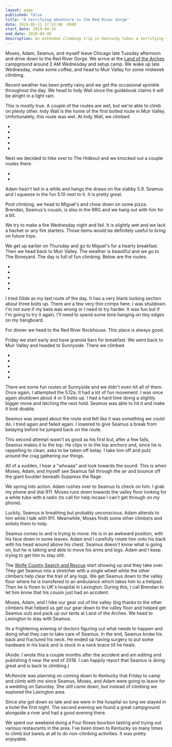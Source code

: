 ```yaml
---
layout: page
published: false
title: "A terrifying adventure in the Red River Gorge"
date: 2018-05-11 17:53:08 -0500
start_date: 2018-04-24
end_date: 2018-04-49
description: An extended climbing trip in Kentucky takes a terrifying turn.
---
```


Moses, Adam, Seamus, and myself leave Chicago late Tuesday afternoon and drive down to the Red River Gorge. We arrive at the [Land of the Arches](http://www.lota.rocks/) campground around 2 AM Wednesday and setup camp. We wake up late Wednesday, make some coffee, and head to Muir Valley for some midweek climbing.

Recent weather has been pretty rainy and we get the occasional sprinkle throughout the day. We head to Indy Wall since the guidebook claims it will be alright in a light rain.

This is mostly true. A couple of the routes are wet, but we're able to climb on plenty other. Indy Wall is the home of the first bolted route in Muir Valley. Unfortunately, this route was wet. At Indy Wall, we climbed

-
-
-
-
-

Next we decided to hike over to The Hideout and we knocked out a couple routes there.

-
-

Adam hasn't led in a while and hangs the draws on the slabby 5.9. Seamus and I squeeze in the fun 5.10 next to it. It is pretty great.

Post climbing, we head to Miguel's and chow down on some pizza. Brendan, Seamus's cousin, is also in the RRG and we hang out with him for a bit.

We try to make a fire Wednesday night and fail. It is slightly wet and we lack a hachet or any fire starters. Those items would be definitely useful to bring on future trips.

We get up earlier on Thursday and go to Miguel's for a hearty breakfast. Then we head back to Muir Valley. The weather is beautiful and we go to The Boneyard. The day is full of fun climbing. Below are the routes.

-
-
-
-
-

I tried Glide as my last route of the day. It has a very blank looking section about three bolts up. There are a few very thin crimps here. I was shutdown. I'm not sure if my beta was wrong or I need to try harder. It was fun but if I'm going to try it again, I'll need to spend some time hanging on tiny edges on my hangboard.

For dinner we head to the Red River Rockhouse. This place is always good.

Friday we start early and have granola bars for breakfast. We went back to Muir Valley and headed to Sunnyside. There we climbed

-
-
-
-
-

There are some fun routes at Sunnyside and we didn't even hit all of them. Once again, I attempted the 5.12a. It had a lot of fun movement. I was once again shutdown about 4 or 5 bolts up. I had a hard time doing a slightly bigger move and latching the next hold. Seamus was able to hit it and make it look doable.

Seamus was amped about the route and felt like it was something we could do. I tried again and failed again. I lowered to give Seamus a break from belaying before he jumped back on the route.

This second attempt wasn't as good as his first but, after a few falls, Seamus makes it to the top. He clips in to the top anchors and, since he is rappelling to clean, asks to be taken off belay. I take him off and putz around the crag gathering our things.

All of a sudden, I hear a "whoaaa" and look towards the sound. This is when Moses, Adam, and myself see Seamus fall through the air and bounce off the giant boulder beneath Suppress the Rage.

We spring into action. Adam rushes over to Seamus to check on him. I grab my phone and dial 911. Moses runs down towards the valley floor looking for a white tube with a radio (to call for help incase I can't get through on my phone).

Luckily, Seamus is breathing but probably unconscious. Adam attends to him while I talk with 911. Meanwhile, Moses finds some other climbers and enlists them to help.

Seamus comes to and is trying to move. He is in an awkward position, with his face down in some leaves. Adam and I carefully rotate him onto his back with his head wound above his chest. Seamus doesn't know what is going on, but he is talking and able to move his arms and legs. Adam and I keep trying to get him to stay still.

The [Wolfe County Search and Rescue](https://www.facebook.com/WCSART/) start showing up and they take over. They get Seamus into a stretcher with a single wheel while the other climbers help clear the trail of any logs. We get Seamus down to the valley floor where he is transfered to an ambulance which takes him to a helipad. Then he is flown to UK's hospital in Lexington. During this, I call Brendan to let him know that his cousin just had an accident.

Moses, Adam, and I hike our gear out of the valley (big thanks to the other climbers that helped us get our gear down to the valley floor and helped get Seamus out) and pack up our tents at Land of the Arches. We head to Lexington to stay with Seamus.

Its a frightening evening of doctors figuring out what needs to happen and doing what they can to take care of Seamus. In the end, Seamus broke his back and fractured his neck. He ended up having surgery to put some hardware in his back and is stuck in a neck brace till he heals.

(Aside: I wrote this a couple months after the accident and am editing and publishing it near the end of 2018. I can happily report that Seamus is doing great and is back to climbing.)

McKenzie was planning on coming down to Kentucky that Friday to camp and climb with me since Seamus, Moses, and Adam were going to leave for a wedding on Saturday. She still came down, but instead of climbing we explored the Lexington area.

Since she got down so late and we were in the hospital so long we stayed in a hotel the first night. The second evening we found a great campground alongside a river and had a good evening there.

We spent our weekend doing a Four Roses bourbon tasting and trying out various restaurants in the area. I've been down to Kentucky so many times to climb but barely at all to do non-climbing activities. It was pretty enjoyable.

